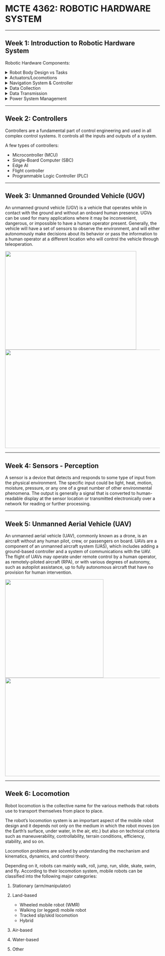 # MCTE 4362: ROBOTIC HARDWARE SYSTEM

----

## Week 1: Introduction to Robotic Hardware System

Robotic Hardware Components:

<details>
  <summary> Robot Body Design vs Tasks </summary>
  
   - Body shapes and materials use for different application (Underwater, Ground, Air, Space). Regulation, Certification and Compliant Needed?
  
</details>

<details>
  <summary> Actuators/Locomotions </summary>
  
   - Types of actuator. To move the main body of the robot (Tires, motors, rotor, drivers n etc). Add on accesories to the robot (Manipulator, End Effector, Custom/Specific task, Servo, Dyanmixal Servo, DC/AC Motor, Hydraulics, Pneumatic, Linear actuator etc). Bearing, Sliders, Gears, Pulley System, Slip Ring, Linear etc)
  
</details>

<details>
  <summary> Navigation System & Controller </summary>
  
   - Types of sensors/controller for perception and navigation. (Types of Computer (Edge AI, Industrial PC, PC104, DAQ, Controller) Sensor (LIDAR, Camera IR/Color/Thermal, Depth Camera, Radar, Ultrasonic, Laser, Bumper Sensor, Magnetic Guide, IMU, Encoder etc)
  
</details>

<details>
  <summary> Data Collection </summary>
  
  -  Types of Instruments for data collections. (Remote Sensing, Mapping, Surveillance, etc)
  
</details>
    
<details>
  <summary> Data Transmission </summary>
  
   - Types of communication devices and protocols. Cables (Digital vs Analog, RS232/485/422, BUS, CAN, HARP, I2C, ISP, Ethernet, OPTIC etc)  vs Wireless (IR, Bluetooth, WIFI, BLE, RF, Satellite, Telco 4G/5G, GPRS & etc)
  
</details>
    
<details>
  <summary> Power System Management </summary>
  
   - Types of power supply. AC, DC cables. Batteries. Engin. Renewable Energy. 
  
</details>

----

## Week 2: Controllers

Controllers are a fundamental part of control engineering and used in all complex control systems. It controls all the inputs and outputs of a system.

A few types of controllers:

- Microcontroller (MCU)
- Single-Board Computer (SBC)
- Edge AI
- Flight controller
- Programmable Logic Controller (PLC)

----

## Week 3: Unmanned Grounded Vehicle (UGV)

An unmanned ground vehicle (UGV) is a vehicle that operates while in contact with the ground and without an onboard human presence. UGVs can be used for many applications where it may be inconvenient, dangerous, or impossible to have a human operator present. Generally, the vehicle will have a set of sensors to observe the environment, and will either autonomously make decisions about its behavior or pass the information to a human operator at a different location who will control the vehicle through teleoperation.

<img src = "https://www.researchgate.net/profile/Emmanuel-Nuno/publication/33421071/figure/fig2/AS:394294063058951@1471018438575/Figura-5-Sojourner-NASA-JPL-9.png" width = "427" height = "320"><img src = "https://i.rtings.com/assets/products/7GW60hMa/irobot-roomba-675/design-medium.jpg" width = "570" height = "320">

----

## Week 4: Sensors - Perception

A sensor is a device that detects and responds to some type of input from the physical environment. The specific input could be light, heat, motion, moisture, pressure, or any one of a great number of other environmental phenomena. The output is generally a signal that is converted to human-readable display at the sensor location or transmitted electronically over a network for reading or further processing.

----

## Week 5: Unmanned Aerial Vehicle (UAV)

An unmanned aerial vehicle (UAV), commonly known as a drone, is an aircraft without any human pilot, crew, or passengers on board. UAVs are a component of an unmanned aircraft system (UAS), which includes adding a ground-based controller and a system of communications with the UAV. The flight of UAVs may operate under remote control by a human operator, as remotely-piloted aircraft (RPA), or with various degrees of autonomy, such as autopilot assistance, up to fully autonomous aircraft that have no provision for human intervention.

<img src = "https://www5.djicdn.com/cms_uploads/product_comparison/cover/52/small_895bd851d5dd9820148f8a5f2d3c53f7%402x.jpg" width = "320" height = "320"><img src = "https://www.cameralabs.com/wp-content/uploads/2021/02/DJI-FPV-Hover-crop.jpg" width = "570" height = "320">

----

## Week 6: Locomotion

Robot locomotion is the collective name for the various methods that robots use to transport themselves from place to place.

The robot’s locomotion system is an important aspect of the mobile robot design and it depends not only on the medium in which the robot moves (on the Earth’s surface, under water, in the air, etc.) but also on technical criteria such as maneuverability, controllability, terrain conditions, efficiency, stability, and so on.

Locomotion problems are solved by understanding the mechanism and kinematics, dynamics, and control theory.

Depending on it, robots can mainly walk, roll, jump, run, slide, skate, swim, and fly. According to their locomotion system, mobile robots can be classified into the following major categories:


1. Stationary (arm/manipulator)
2. Land-based

    - Wheeled mobile robot (WMR)
    - Walking (or legged) mobile robot
    - Tracked slip/skid locomotion
    - Hybrid

3. Air-based
4. Water-based
5. Other


